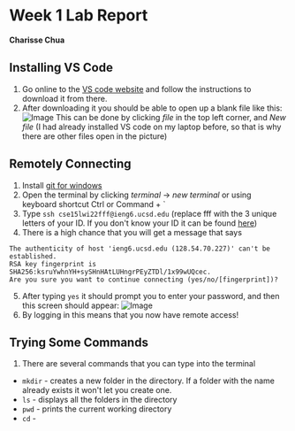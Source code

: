 # **Week 1 Lab Report**
**Charisse Chua**

## Installing VS Code
1. Go online to the [VS code website](https://code.visualstudio.com/) and follow the instructions to download it from there.
2. After downloading it you should be able to open up a blank file like this: 
  ![Image](https://www.linkpicture.com/q/Screenshot-125_1.png)
  This can be done by clicking *file* in the top left corner, and *New file*
(I had already installed VS code on my laptop before, so that is why there are other files open in the picture)

## Remotely Connecting 
1. Install [git for windows](https://gitforwindows.org/)
2. Open the terminal by clicking *terminal* -> *new terminal* or using keyboard shortcut Ctrl or Command + `
3. Type ```ssh cse15lwi22fff@ieng6.ucsd.edu``` (replace fff with the 3 unique letters of your ID. If you don't know your ID it can be found [here](https://sdacs.ucsd.edu/~icc/index.php))
4. There is a high chance that you will get a message that says 
```⤇ ssh cs15lwi23zz@ieng6.ucsd.edu
The authenticity of host 'ieng6.ucsd.edu (128.54.70.227)' can't be established.
RSA key fingerprint is SHA256:ksruYwhnYH+sySHnHAtLUHngrPEyZTDl/1x99wUQcec.
Are you sure you want to continue connecting (yes/no/[fingerprint])?
```
5. After typing ```yes``` it should prompt you to enter your password, and then this screen should appear: 
![Image](https://www.linkpicture.com/q/Screenshot-126_1.png)
6. By logging in this means that you now have remote access!

## Trying Some Commands
1. There are several commands that you can type into the terminal 
* ```mkdir``` - creates a new folder in the directory. If a folder with the name already exists it won't let you create one.  
* ```ls``` - displays all the folders in the directory
* ```pwd``` - prints the current working directory 
* ```cd``` - 
